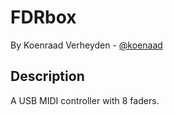 FDRbox
===
By Koenraad Verheyden - [@koenaad](https://twitter.com/koenaad)

Description
---
A USB MIDI controller with 8 faders.
